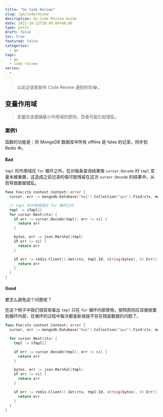 ```yaml
---
title: "Go Code Review"
slug: /go/codereview
description: Go Code Review Guide
date: 2021-10-22T10:40:09+08:00
type: posts
draft: false
toc: true
featured: false
categories:
  - go
tags:
  - go
  - code reivew
series:
  -
---
```


> 以此记录那些年 Code Review 遇到的坑😂。

## 变量作用域

> 变量应该遵循最小作用域的原则，否者可能引起错乱。

### 案例1

函数的功能是：将 MongoDB 数据库中所有 offline 是 false 的记录，同步到 Redis 中。

#### Bad

`tmpl` 的作用域在 `for` 循环之外，在对每条查询结果做 `cursor.Decode` 时 `tmpl` 变量未被重置，这造成之前记录的值可能残留在这次 `cursor.Decode` 的结果中，从而导致数据错乱。

```go
func Foo(ctx context.Context) error {
  cursor, err := mongodb.Database("baz").Collection("qux").Find(ctx, mongodb.M{"offline": false})

  // tmpl 的作用域是在 for 循环之外
  tmpl := &Tmpl{}
  for cursor.Next(ctx) {
    if err := cursor.Decode(tmpl); err != nil {
      return err
    }

    bytes, err := json.Marshal(tmpl)
    if err != nil {
      return err
    }

    if err := redis.Client().Set(ctx, tmpl.Id, string(bytes), 0).Err(); err != nil {
      return err
    }
  }
}
```

#### Good

要怎么避免这个问题呢？

在这个例子中我们很容易看出 `tmpl` 只在 `for` 循环内部使用，按照原则应该被放置到循环内部，在循环的过程中每次都是新值就不存在残留数据的问题了。

```go
func Foo(ctx context.Context) error {
  cursor, err := mongodb.Database("baz").Collection("qux").Find(ctx, mongodb.M{"offline": false})

  for cursor.Next(ctx) {
    tmpl := &Tmpl{}

    if err := cursor.Decode(tmpl); err != nil {
      return err
    }

    bytes, err := json.Marshal(tmpl)
    if err != nil {
      return err
    }

    if err := redis.Client().Set(ctx, tmpl.Id, string(bytes), 0).Err(); err != nil {
      return err
    }
  }
}
```